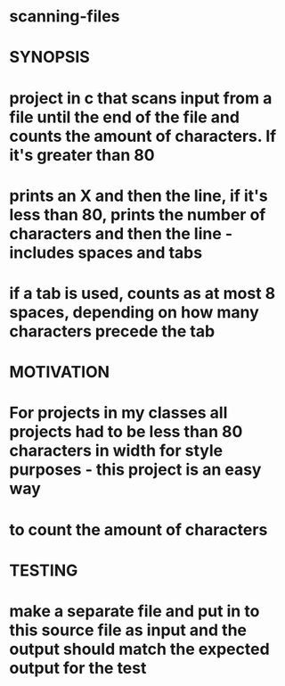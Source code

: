 # scanning-files

# SYNOPSIS
# project in c that scans input from a file until the end of the file and counts the amount of characters. If it's greater than 80 
# prints an X and then the line, if it's less than 80, prints the number of characters and then the line - includes spaces and tabs
# if a tab is used, counts as at most 8 spaces, depending on how many characters precede the tab

# MOTIVATION
# For projects in my classes all projects had to be less than 80 characters in width for style purposes - this project is an easy way
# to count the amount of characters

# TESTING
# make a separate file and put in to this source file as input and the output should match the expected output for the test

